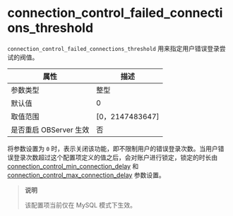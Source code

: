 connection_control_failed_connections_threshold 
====================================================================

`connection_control_failed_connections_threshold` 用来指定用户错误登录尝试的阀值。


|        属性        |        描述        |
|------------------|------------------|
| 参数类型             | 整型               |
| 默认值              | 0                |
| 取值范围             | \[0，2147483647\] |
| 是否重启 OBServer 生效 | 否                |


将参数设置为 `0` 时，表示关闭该功能，即不限制用户的错误登录次数。当用户错误登录次数超过这个配置项定义的值之后，会对账户进行锁定，锁定的时长由 [connection_control_min_connection_delay](../4.tenant-level-configuration-items-1/6.connection_control_min_connection_delay-1-2.md) 和 [connection_control_max_connection_delay](../4.tenant-level-configuration-items-1/7.connection_control_max_connection_delay-1-2.md) 参数设置。

> **说明**
> 
> 该配置项当前仅在 MySQL 模式下生效。